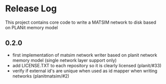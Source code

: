 # Release Log

This project contains core code to write a MATSIM network to disk based on PLANit memory model

## 0.2.0

* first implementation of matsim network writer based on planit network memory model (single network layer support only)
* add LICENSE.TXT to each repository so it is clearly licensed (planit/#33)
* verify if external id's are unique when used as id mapper when writing networks (planitmatsim/#2) 

